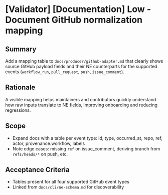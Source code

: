 # [Validator] [Documentation] Low - Document GitHub normalization mapping

## Summary

Add a mapping table to `docs/producer/github-adapter.md` that clearly shows source GitHub payload fields and their NE counterparts for the supported events (`workflow_run`, `pull_request`, `push`, `issue_comment`).

## Rationale

A visible mapping helps maintainers and contributors quickly understand how raw inputs translate to NE fields, improving onboarding and reducing regressions.

## Scope

- Expand docs with a table per event type: id, type, occurred_at, repo, ref, actor, provenance.workflow, labels
- Note edge cases: missing `ref` on issue_comment, deriving branch from `refs/heads/*` on push, etc.

## Acceptance Criteria

- Tables present for all four supported GitHub event types
- Linked from `docs/cli/ne-schema.md` for discoverability
